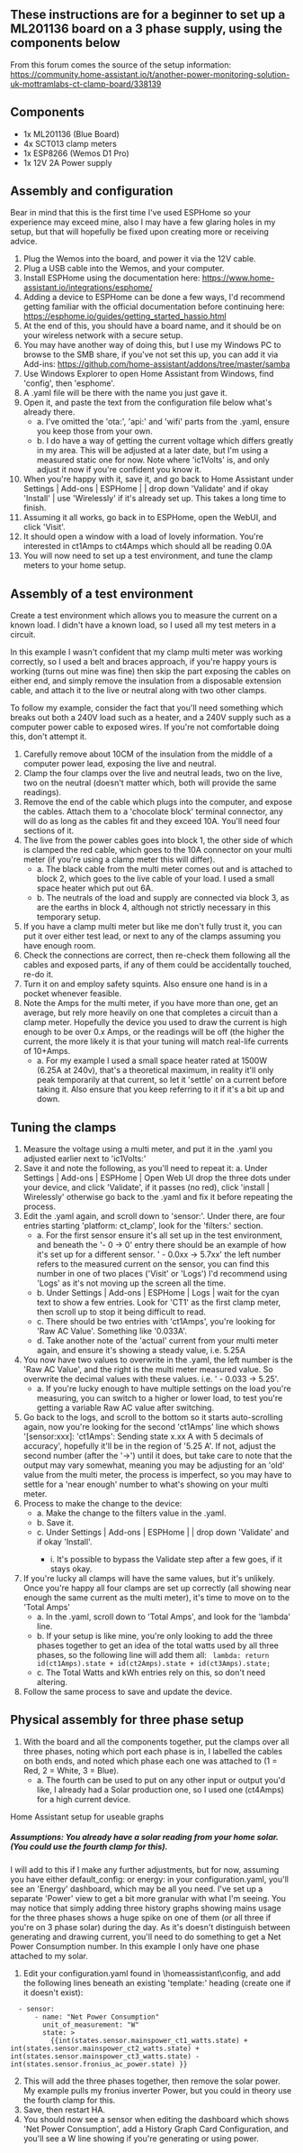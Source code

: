 ## These instructions are for a beginner to set up a ML201136 board on a 3 phase supply, using the components below

From this forum comes the source of the setup information: https://community.home-assistant.io/t/another-power-monitoring-solution-uk-mottramlabs-ct-clamp-board/338139


## Components
 - 1x ML201136 (Blue Board)
- 4x SCT013 clamp meters
- 1x ESP8266 (Wemos D1 Pro)
- 1x 12V 2A Power supply


## Assembly and configuration

Bear in mind that this is the first time I've used ESPHome so your experience may exceed mine, also I may have a few glaring holes in my setup, but that will hopefully be fixed upon creating more or receiving advice.

1. Plug the Wemos into the board, and power it via the 12V cable.
2. Plug a USB cable into the Wemos, and your computer.
3. Install ESPHome using the documentation here: https://www.home-assistant.io/integrations/esphome/
4. Adding a device to ESPHome can be done a few ways, I'd recommend getting familiar with the official documentation before continuing here: https://esphome.io/guides/getting_started_hassio.html
5. At the end of this, you should have a board name, and it should be on your wireless network with a secure setup.
6. You may have another way of doing this, but I use my Windows PC to browse to the SMB share, if you've not set this up, you can add it via Add-ins: https://github.com/home-assistant/addons/tree/master/samba
7. Use Windows Explorer to open Home Assistant from Windows, find 'config', then 'esphome'. 
8. A .yaml file will be there with the name you just gave it.
9. Open it, and paste the text from the configuration file below what's already there.
   - a. I've omitted the 'ota:', 'api:' and 'wifi' parts from the .yaml, ensure you keep those from your own.
   - b. I do have a way of getting the current voltage which differs greatly in my area. This will be adjusted at a later date, but I'm using a measured static one for now. Note where 'ic1Volts' is, and only adjust it now if you're confident you know it.
10. When you're happy with it, save it, and go back to Home Assistant under Settings | Add-ons | ESPHome | <device name> | drop down 'Validate' and if okay 'Install' | use 'Wirelessly' if it's already set up. This takes a long time to finish.
11. Assuming it all works, go back in to ESPHome, open the WebUI, and click 'Visit'.
12. It should open a window with a load of lovely information. You're interested in ct1Amps to ct4Amps which should all be reading 0.0A
13. You will now need to set up a test environment, and tune the clamp meters to your home setup.


## Assembly of a test environment

Create a test environment which allows you to measure the current on a known load. I didn't have a known load, so I used all my test meters in a circuit.

In this example I wasn't confident that my clamp multi meter was working correctly, so I used a belt and braces approach, if you're happy yours is working (turns out mine was fine) then skip the part exposing the cables on either end, and simply remove the insulation from a disposable extension cable, and attach it to the live or neutral along with two other clamps.

To follow my example, consider the fact that you'll need  something which breaks out both a 240V load such as a heater, and a 240V supply such as a computer power cable to exposed wires. If you're not comfortable doing this, don't attempt it.

1. Carefully remove about 10CM of the insulation from the middle of a computer power lead, exposing the live and neutral.
2. Clamp the four clamps over the live and neutral leads, two on the live, two on the neutral (doesn't matter which, both will provide the same readings).
3. Remove the end of the cable which plugs into the computer, and expose the cables. Attach them to a 'chocolate block' terminal connector, any will do as long as the cables fit and they exceed 10A. You'll need four sections of it.
4. The live from the power cables goes into block 1, the other side of which is clamped the red cable, which goes to the 10A connector on your multi meter (if you're using a clamp meter this will differ).
   - a. The black cable from the multi meter comes out and is attached to block 2, which goes to the live cable of your load. I used a small space heater which put out 6A.
   - b.  The neutrals of the load and supply are connected via block 3, as are the earths in block 4, although not strictly necessary in this temporary setup.
5. If you have a clamp multi meter but like me don't fully trust it, you can put it over either test lead, or next to any of the clamps assuming you have enough room.
6. Check the connections are correct, then re-check them following all the cables and exposed parts, if any of them could be accidentally touched, re-do it.
7. Turn it on and employ safety squints. Also ensure one hand is in a pocket whenever feasible.
8. Note the Amps for the multi meter, if you have more than one, get an average, but rely more heavily on one that completes a circuit than a clamp meter. Hopefully the device you used to draw the current is high enough to be over 0.x Amps, or the readings will be off (the higher the current, the more likely it is that your tuning will match real-life currents of 10+Amps.
   - a. For my example I used a small space heater rated at 1500W (6.25A at 240v), that's a theoretical maximum, in reality it'll only peak temporarily at that current, so let it 'settle' on a current before taking it. Also ensure that you keep referring to it if it's a bit up and down.


## Tuning the clamps

1. Measure the voltage using a multi meter, and put it in the .yaml you adjusted earlier next to 'ic1Volts:'
2. Save it and note the following, as you'll need to repeat it:
a. Under Settings | Add-ons | ESPHome | Open Web UI drop the three dots under your device, and click 'Validate', if it passes (no red), click 'install | Wirelessly' otherwise go back to the .yaml and fix it before repeating the process.
3. Edit the .yaml again, and scroll down to 'sensor:'. Under there, are four entries starting 'platform: ct_clamp', look for the 'filters:' section.
   - a. For the first sensor ensure it's all set up in the test environment, and beneath the '- 0 -> 0' entry there should be an example of how it's set up for a different sensor. ' - 0.0xx -> 5.7xx' the left number refers to the measured current on the sensor, you can find this number in one of two places ('Visit' or 'Logs') I'd recommend using 'Logs' as it's not moving up the screen all the time.
   - b. Under Settings | Add-ons | ESPHome | Logs | wait for the cyan text to show a few entries. Look for 'CT1' as the first clamp meter, then scroll up to stop it being difficult to read.
   - c. There should be two entries with 'ct1Amps', you're looking for 'Raw AC Value'. Something like '0.033A'.
   - d. Take another note of the 'actual' current from your multi meter again, and ensure it's showing a steady value, i.e. 5.25A
4. You now have two values to overwrite in the .yaml, the left number is the 'Raw AC Value', and the right is the multi meter measured value. So overwrite the decimal values with these values. i.e. ' - 0.033 -> 5.25'.
   - a. If you're lucky enough to have multiple settings on the load you're measuring, you can switch to a higher or lower load, to test you're getting a variable Raw AC value after switching.
5. Go back to the logs, and scroll to the bottom so it starts auto-scrolling again, now you're looking for the second 'ct1Amps' line which shows '[sensor:xxx]: 'ct1Amps': Sending state x.xx A with 5 decimals of accuracy', hopefully it'll be in the region of '5.25 A'. If not, adjust the second number (after the '->') until it does, but take care to note that the output may vary somewhat, meaning you may be adjusting for an 'old' value from the multi meter, the process is imperfect, so you may have to settle for a 'near enough' number to what's showing on your multi meter.
6. Process to make the change to the device: 
   - a. Make the change to the filters value in the .yaml. 
   - b. Save it. 
   - c. Under Settings | Add-ons | ESPHome | <device name> | drop down 'Validate' and if okay 'Install'.
       - i. It's possible to bypass the Validate step after a few goes, if it stays okay.
7. If you're lucky all clamps will have the same values, but it's unlikely. Once you're happy all four clamps are set up correctly (all showing near enough the same current as the multi meter), it's time to move on to the 'Total Amps'
   - a. In the .yaml, scroll down to 'Total Amps', and look for the 'lambda' line.
   - b. If your setup is like mine, you're only looking to add the three phases together to get an idea of the total watts used by all three phases, so the following line will add them all:
` lambda: return id(ct1Amps).state + id(ct2Amps).state + id(ct3Amps).state;`
   - c. The Total Watts and kWh entries rely on this, so don't need altering.
8. Follow the same process to save and update the device.


## Physical assembly for three phase setup

1. With the board and all the components together, put the clamps over all three phases, noting which port each phase is in, I labelled the cables on both ends, and noted which phase each one was attached to (1 = Red, 2 = White, 3 = Blue).
   - a. The fourth can be used to put on any other input or output you'd like, I already had a Solar production one, so I used one (ct4Amps) for a high current device.

Home Assistant setup for useable graphs

##### Assumptions: You already have a solar reading from your home solar. (You could use the fourth clamp for this).

I will add to this if I make any further adjustments, but for now, assuming you have either default_config: or energy: in your configuration.yaml, you'll see an 'Energy' dashboard, which may be all you need.
I've set up a separate 'Power' view to get a bit more granular with what I'm seeing. You may notice that simply adding three history graphs showing mains usage for the three phases shows a huge spike on one of them (or all three if you're on 3 phase solar) during the day. As it's doesn't distinguish between generating and drawing current, you'll need to do something to get a Net Power Consumption number.
In this example I only have one phase attached to my solar.

1. Edit your configuration.yaml found in \\homeassistant\config, and add the following lines beneath an existing 'template:' heading (create one if it doesn't exist):
```
  - sensor:
      - name: "Net Power Consumption"
        unit_of_measurement: "W"
        state: >
          {{int(states.sensor.mainspower_ct1_watts.state) + int(states.sensor.mainspower_ct2_watts.state) + int(states.sensor.mainspower_ct3_watts.state) - int(states.sensor.fronius_ac_power.state) }}
```
2. This will add the three phases together, then remove the solar power. My example pulls my fronius inverter Power, but you could in theory use the fourth clamp for this.
3. Save, then restart HA.
4. You should now see a sensor when editing the dashboard which shows 'Net Power Consumption', add a History Graph Card Configuration, and you'll see a W line showing if you're generating or using power.
